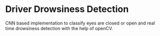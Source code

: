 # Driver Drowsiness Detection
CNN based implementation to classify eyes are closed or open and real time drowsiness detection with the help of openCV.
